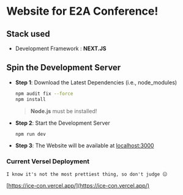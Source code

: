 # Website for E2A Conference!

## Stack used

- Development Framework : **NEXT.JS**

## Spin the Development Server 

- **Step 1**: Download the Latest Dependencies (i.e., node_modules)

    ``` bash
    npm audit fix --force
    npm install
    ```
    > **Node.js** must be installed!

- **Step 2**: Start the Development Server 

    ``` bash
    npm run dev
    ```

- **Step 3**: The Website will be available at [localhost:3000](http://localhost:3000) 

### Current Versel Deployment

    I know it's not the most prettiest thing, so don't judge 😑

[https://ice-con.vercel.app/](https://ice-con.vercel.app/)



